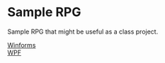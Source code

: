 # Sample RPG

Sample RPG that might be useful as a class project.

[Winforms](https://scottlilly.com/learn-c-by-building-a-simple-rpg-index/) \
[WPF](https://scottlilly.com/build-a-cwpf-rpg/)